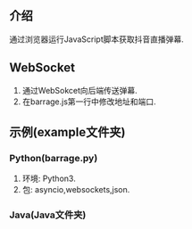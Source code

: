 ## 介绍
通过浏览器运行JavaScript脚本获取抖音直播弹幕.
## WebSocket
1. 通过WebSokcet向后端传送弹幕.
2. 在barrage.js第一行中修改地址和端口.
## 示例(example文件夹)
### Python(barrage.py)
1. 环境: Python3.
2. 包: asyncio,websockets,json.
### Java(Java文件夹)
